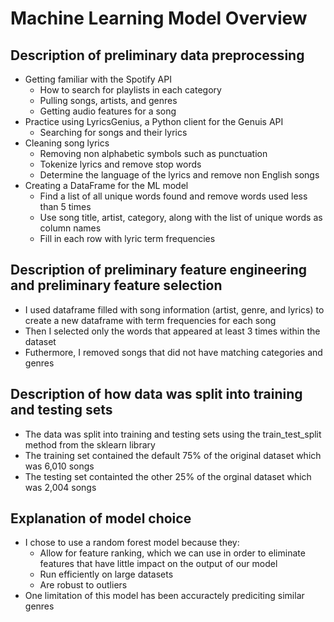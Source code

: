 # Machine Learning Model Overview

## Description of preliminary data preprocessing
- Getting familiar with the Spotify API
  - How to search for playlists in each category
  - Pulling songs, artists, and genres
  - Getting audio features for a song
- Practice using LyricsGenius, a Python client for the Genuis API
  - Searching for songs and their lyrics
- Cleaning song lyrics
  - Removing non alphabetic symbols such as punctuation
  - Tokenize lyrics and remove stop words
  - Determine the language of the lyrics and remove non English songs
- Creating a DataFrame for the ML model
  - Find a list of all unique words found and remove words used less than 5 times
  - Use song title, artist, category, along with the list of unique words as column names
  - Fill in each row with lyric term frequencies

## Description of preliminary feature engineering and preliminary feature selection
- I used dataframe filled with song information (artist, genre, and lyrics) to create a new dataframe with term frequencies for each song
- Then I selected only the words that appeared at least 3 times within the dataset
- Futhermore, I removed songs that did not have matching categories and genres 

## Description of how data was split into training and testing sets
- The data was split into training and testing sets using the train_test_split method from the sklearn library
- The training set contained the default 75% of the original dataset which was 6,010 songs
- The testing set containted the other 25% of the orginal dataset which was 2,004 songs

## Explanation of model choice
- I chose to use a random forest model because they:
  - Allow for feature ranking, which we can use in order to eliminate features that have little impact on the output of our model
  - Run efficiently on large datasets
  - Are robust to outliers
- One limitation of this model has been accuractely prediciting similar genres




